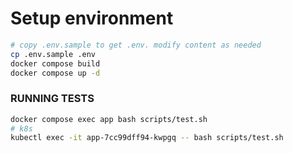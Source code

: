 # Setup environment
```sh 
# copy .env.sample to get .env. modify content as needed
cp .env.sample .env
docker compose build
docker compose up -d
```

### RUNNING TESTS
```sh 
docker compose exec app bash scripts/test.sh
# k8s
kubectl exec -it app-7cc99dff94-kwpgq -- bash scripts/test.sh
```